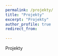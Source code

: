 ```yaml
---
permalink: /projekty/
title: "Projekty"
excerpt: "Projekty"
author_profile: true
redirect_from: 
  
--- 
```


Projekty